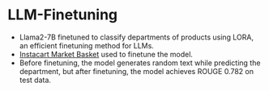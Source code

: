 # LLM-Finetuning

-   Llama2-7B finetuned to classify departments of products using LORA, an efficient finetuning method for LLMs. <br/>
-   [Instacart Market Basket](https://www.kaggle.com/competitions/instacart-market-basket-analysis/data) used to finetune the model. <br/>
-   Before finetuning, the model generates random text while predicting the department, but after finetuning, the model achieves ROUGE 0.782 on test data. <br/>




